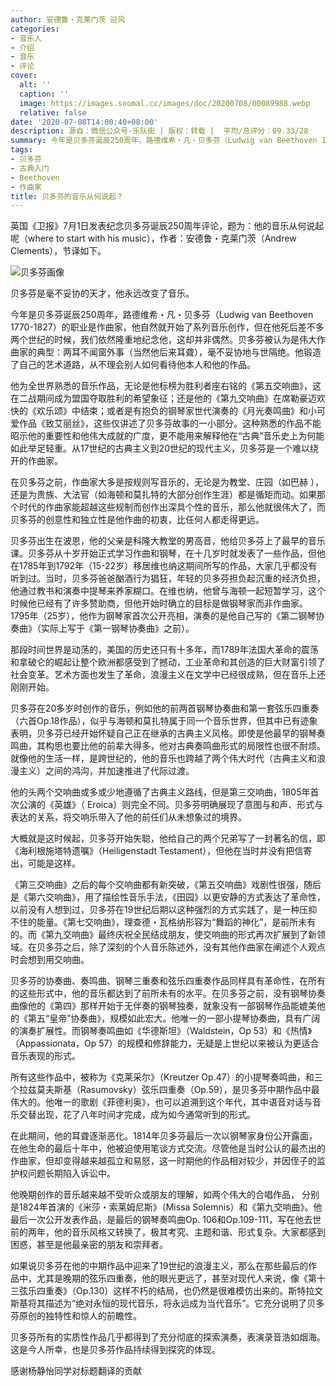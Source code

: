 ```yaml
---
author: 安德鲁・克莱门茨 迎风
categories:
- 音乐人
- 介绍
- 音乐
- 评论
cover:
  alt: ''
  caption: ''
  image: https://images.soomal.cc/images/doc/20200708/00089988.webp
  relative: false
date: '2020-07-08T14:00:40+08:00'
description: 源自：微信公众号-乐队街 | 版权：转载 |  平均/总评分：09.33/28
summary: 今年是贝多芬诞辰250周年，路德维希・凡・贝多芬（Ludwig van Beethoven 1770-1827）的职业是作曲家，他自然就开始了系列音乐创作，但在他死后差不多两个世纪的时候，我们依然隆重地纪念他，这却并非偶然。贝多芬被认为是伟大作曲家的典型……
tags:
- 贝多芬
- 古典入门
- Beethoven
- 作曲家
title: 贝多芬的音乐从何说起？
---
```


英国《卫报》7月1日发表纪念贝多芬诞辰250周年评论，题为：他的音乐从何说起呢（where to start with his music），作者：安德鲁・克莱门茨（Andrew Clements），节译如下。


![贝多芬画像](https://images.soomal.cc/images/doc/20200708/00089986.webp)





贝多芬是毫不妥协的天才，他永远改变了音乐。

今年是贝多芬诞辰250周年，路德维希・凡・贝多芬（Ludwig van Beethoven 1770-1827）的职业是作曲家，他自然就开始了系列音乐创作，但在他死后差不多两个世纪的时候，我们依然隆重地纪念他，这却并非偶然。贝多芬被认为是伟大作曲家的典型：两耳不闻窗外事（当然他后来耳聋），毫不妥协地与世隔绝。他锻造了自己的艺术道路，从不理会别人如何看待他本人和他的作品。

他为全世界熟悉的音乐作品，无论是他标榜为胜利者座右铭的《第五交响曲》，这在二战期间成为盟国夺取胜利的希望象征；还是他的《第九交响曲》在席勒豪迈欢快的《欢乐颂》中结束；或者是有抱负的钢琴家世代演奏的《月光奏鸣曲》和小可爱作品《致艾丽丝》，这些仅讲述了贝多芬故事的一小部分。这种熟悉的作品不能昭示他的重要性和他伟大成就的广度，更不能用来解释他在“古典”音乐史上为何能如此举足轻重。从17世纪的古典主义到20世纪的现代主义，贝多芬是一个难以绕开的作曲家。

在贝多芬之前，作曲家大多是按规则写音乐的，无论是为教堂、庄园（如巴赫 ），还是为贵族、大法官（如海顿和莫扎特的大部分创作生涯）都是循矩而动。如果那个时代的作曲家能超越这些规制而创作出深具个性的音乐，那么他就很伟大了，而贝多芬的创意性和独立性是他作曲的初衷，比任何人都走得更远。

贝多芬出生在波恩，他的父亲是科隆大教堂的男高音，他给贝多芬上了最早的音乐课。贝多芬从十岁开始正式学习作曲和钢琴，在十几岁时就发表了一些作品，但他在1785年到1792年（15-22岁）移居维也纳这期间所写的作品，大家几乎都没有听到过。当时，贝多芬爸爸酗酒行为猖狂，年轻的贝多芬担负起沉重的经济负担，他通过教书和演奏中提琴来养家糊口。在维也纳，他曾与海顿一起短暂学习，这个时候他已经有了许多赞助商，但他开始时确立的目标是做钢琴家而非作曲家。1795年（25岁），他作为钢琴家首次公开亮相，演奏的是他自己写的《第二钢琴协奏曲》（实际上写于《第一钢琴协奏曲》之前）。

那段时间世界是动荡的，美国的历史还只有十多年，而1789年法国大革命的震荡和拿破仑的崛起让整个欧洲都感受到了撼动，工业革命和其创造的巨大财富引领了社会变革。艺术方面也发生了革命，浪漫主义在文学中已经很成熟，但在音乐上还刚刚开始。

贝多芬在20多岁时创作的音乐，例如他的前两首钢琴协奏曲和第一套弦乐四重奏（六首Op.18作品），似乎与海顿和莫扎特属于同一个音乐世界，但其中已有迹象表明，贝多芬已经开始怀疑自己正在继承的古典主义风格。即使是他最早的钢琴奏鸣曲，其构思也要比他的前辈大得多，他对古典奏鸣曲形式的局限性也很不耐烦。就像他的生活一样，是跨世纪的，他的音乐也跨越了两个伟大时代（古典主义和浪漫主义）之间的鸿沟，并加速推进了代际过渡。

他的头两个交响曲或多或少地遵循了古典主义路线，但是第三交响曲，1805年首次公演的《英雄》（ Eroica）则完全不同。贝多芬明确展现了意图与和声、形式与表达的关系，将交响乐带入了他的前任们从未想象过的境界。

大概就是这时候起，贝多芬开始失聪，他给自己的两个兄弟写了一封著名的信，即《海利根施塔特遗嘱》（Heiligenstadt Testament），但他在当时并没有把信寄出，可能是这样。

《第三交响曲》之后的每个交响曲都有新突破，《第五交响曲》戏剧性很强，随后是《第六交响曲》，用了描绘性音乐手法，《田园》以更安静的方式表达了革命性，以前没有人想到过，贝多芬在19世纪后期以这种强烈的方式实践了，是一种压抑不住的能量。《第七交响曲》，理查德・瓦格纳形容为“舞蹈的神化”，是前所未有的。而《第九交响曲》最终庆祝全民结成朋友，使交响曲的形式再次扩展到了新领域。在贝多芬之后，除了深刻的个人音乐陈述外，没有其他作曲家在阐述个人观点时会想到用交响曲。

贝多芬的协奏曲、奏鸣曲、钢琴三重奏和弦乐四重奏作品同样具有革命性，在所有的这些形式中，他的音乐都达到了前所未有的水平。在贝多芬之前，没有钢琴协奏曲像他的《第四》那样开始于无伴奏的钢琴独奏，就象没有一部钢琴作品能媲美他的《第五“皇帝”协奏曲》，规模如此宏大。他唯一的一部小提琴协奏曲，具有广阔的演奏扩展性。而钢琴奏鸣曲如《华德斯坦》（Waldstein，Op 53）和《热情》（Appassionata，Op 57）的规模和修辞能力，无疑是上世纪以来被认为更适合音乐表现的形式。

所有这些作品中，被称为《克莱采尔》（Kreutzer Op.47）的小提琴奏鸣曲，和三个拉兹莫夫斯基（Rasumovsky）弦乐四重奏（Op.59），是贝多芬中期作品中最伟大的。他唯一的歌剧《菲德利奥》，也可以追溯到这个年代，其中语音对话与音乐交替出现，花了八年时间才完成，成为如今通常听到的形式。

在此期间，他的耳聋逐渐恶化。1814年贝多芬最后一次以钢琴家身份公开露面，在他生命的最后十年中，他被迫使用笔谈方式交流。尽管他是当时公认的最杰出的作曲家，但却变得越来越孤立和易怒，这一时期他的作品相对较少，并因侄子的监护权问题长期陷入诉讼中。

他晚期创作的音乐越来越不受听众或朋友的理解，如两个伟大的合唱作品， 分别是1824年首演的《米莎・索莱姆尼斯》（Missa Solemnis）和《第九交响曲》。他最后一次公开发表作品，是最后的钢琴奏鸣曲Op. 106和Op.109-111，写在他去世前的两年，他的音乐风格又转换了，极其考究、主题和谐、形式复杂。大家都感到困惑，甚至是他最亲密的朋友和崇拜者。

如果说贝多芬在他的中期作品中迎来了19世纪的浪漫主义，那么在那些最后的作品中，尤其是晚期的弦乐四重奏，他的眼光更远了，甚至对现代人来说，像《第十三弦乐四重奏》（Op.130）这样不朽的结局，也仍然是很难模仿出来的。斯特拉文斯基将其描述为“绝对永恒的现代音乐，将永远成为当代音乐”。它充分说明了贝多芬原创的独特性和惊人的前瞻性。

贝多芬所有的实质性作品几乎都得到了充分彻底的探索演奏，表演录音浩如烟海。这是今人所幸，也是贝多芬作品持续得到探究的体现。

感谢杨静怡同学对标题翻译的贡献